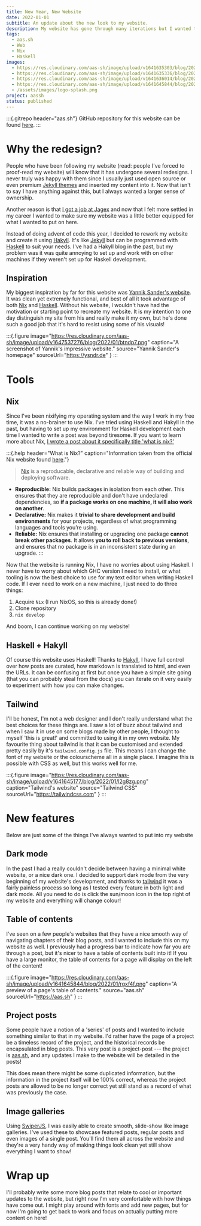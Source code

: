 ```yaml
---
title: New Year, New Website
date: 2022-01-01
subtitle: An update about the new look to my website.
description: My website has gone through many iterations but I wanted to truly make it my own and have control of every aspect. My website is just as much for me as it is for the rest of the world and I enjoy tinkering with it now and again.
tags:
  - aas.sh
  - Web
  - Nix
  - Haskell
images:
  - https://res.cloudinary.com/aas-sh/image/upload/v1641635303/blog/2022/01/gza7tz.png
  - https://res.cloudinary.com/aas-sh/image/upload/v1641635336/blog/2022/01/yl008c.png
  - https://res.cloudinary.com/aas-sh/image/upload/v1641636014/blog/2022/01/cpngcp.png
  - https://res.cloudinary.com/aas-sh/image/upload/v1641645844/blog/2022/01/rgxf4f.png
  - /assets/images/logo-splash.png
project: aassh
status: published
---
```


:::{.gitrepo header="aas.sh"}
GitHub repository for this website can be found [here](https://github.com/Ashe/ashe.github.io).
:::

# Why the redesign?

People who have been following my website (read: people I've forced to proof-read my website) will know that it has undergone several redesigns. I never truly was happy with them since I usually just used open source or even premium [Jekyll themes](http://jekyllthemes.org/) and inserted my content into it. Now that isn't to say I have anything against this, but I always wanted a larger sense of ownership.

Another reason is that [I got a job at Jagex](/tag/Jagex) and now that I felt more settled in my career I wanted to make sure my website was a little better equipped for what I wanted to put on here.

Instead of doing advent of code this year, I decided to rework my website and create it using [Hakyll](https://jaspervdj.be/hakyll/). It's like [Jekyll](https://jekyllrb.com/) but can be programmed with [Haskell](https://www.haskell.org/) to suit your needs. I've had a Hakyll blog in the past, but my problem was it was quite annoying to set up and work with on other machines if they weren't set up for Haskell development.

## Inspiration

My biggest inspiration by far for this website was [Yannik Sander's website](https://ysndr.de). It was clean yet extremely functional, and best of all it took advantage of both [Nix](https://nixos.org/) and [Haskell](https://haskell.org). Without his website, I wouldn't have had the motivation or starting point to recreate my website. It is my intention to one day distinguish my site from his and really make it my own, but he's done such a good job that it's hard to resist using some of his visuals!

:::{.figure
  image="https://res.cloudinary.com/aas-sh/image/upload/v1647537276/blog/2022/01/btndp7.png"
  caption="A screenshot of Yannik's impressive website."
  source="Yannik Sander's homepage"
  sourceUrl="https://ysndr.de"
}
:::

# Tools

## Nix

Since I've been nixifying my operating system and the way I work in my free time, it was a no-brainer to use Nix. I've tried using Haskell and Hakyll in the past, but having to set up my environment for Haskell development each time I wanted to write a post was beyond tiresome. If you want to learn more about Nix, [I wrote a post about it specifically title 'what is nix?'](/blog/what-is-nix)

:::{.help header="What is Nix?" caption="Information taken from the official Nix website found [here](https://nixos.org/)."}
> [Nix](https://nixos.org/) is a reproducable, declarative and reliable way of building and deploying software.

* **Reproducible:** Nix builds packages in isolation from each other. This ensures that they are reproducible and don't have undeclared dependencies, so **if a package works on one machine, it will also work on another**.
* **Declarative:** Nix makes it **trivial to share development and build environments** for your projects, regardless of what programming languages and tools you’re using.
* **Reliable:** Nix ensures that installing or upgrading one package **cannot break other packages**. It allows **you to roll back to previous versions**, and ensures that no package is in an inconsistent state during an upgrade.
:::

Now that the website is running Nix, I have no worries about using Haskell. I never have to worry about which GHC version I need to install, or what tooling is now the best choice to use for my text editor when writing Haskell code. If I ever need to work on a new machine, I just need to do three things:

1. Acquire `Nix` (I run NixOS, so this is already done!)
2. Clone repository
3. `nix develop`

And boom, I can continue working on my website!

## Haskell + Hakyll

Of course this website uses Haskell! Thanks to [Hakyll](https://jaspervdj.be/hakyll/), I have full control over how posts are curated, how markdown is translated to html, and even the URLs. It can be confusing at first but once you have a simple site going (that you can probably steal from the docs) you can iterate on it very easily to experiment with how you can make changes.

## Tailwind

I'll be honest, I'm not a web designer and I don't really understand what the best choices for these things are. I saw a lot of buzz about tailwind and when I saw it in use on some blogs made by other people, I thought to myself 'this is great!' and committed to using it in my own website. My favourite thing about tailwind is that it can be customised and extended pretty easily by it's `tailwind.config.js` file. This means I can change the font of my website or the colourscheme all in a single place. I imagine this is possible with CSS as well, but this works well for me.

:::{.figure
  image="https://res.cloudinary.com/aas-sh/image/upload/v1641645177/blog/2022/01/l2g8zg.png"
  caption="Tailwind's website"
  source="Tailwind CSS"
  sourceUrl="https://tailwindcss.com"
}
:::

# New features

Below are just some of the things I've always wanted to put into my website

## Dark mode

In the past I had a really couldn't decide between having a minimal white website, or a nice dark one. I decided to support dark mode from the very beginning of my website's development, and thanks to [tailwind](https://tailwindcss.com/) it was a fairly painless process so long as I tested every feature in both light and dark mode. All you need to do is click the sun/moon icon in the top right of my website and everything will change colour!


## Table of contents

I've seen on a few people's websites that they have a nice smooth way of navigating chapters of their blog posts, and I wanted to include this on my website as well. I previously had a progress bar to indicate how far you are through a post, but it's nicer to have a table of contents built into it! If you have a large monitor, the table of contents for a page will display on the left of the content!

:::{.figure
  image="https://res.cloudinary.com/aas-sh/image/upload/v1641645844/blog/2022/01/rgxf4f.png"
  caption="A preview of a page's table of contents."
  source="aas.sh"
  sourceUrl="https://aas.sh"
}
:::

## Project posts

Some people have a notion of a 'series' of posts and I wanted to include something similar to that in my website. I'd rather have the page of a project be a timeless record of the project, and the historical records be encapsulated in blog posts. This very post is a project-post --- the project is [aas.sh](/project/aas-sh), and any updates I make to the website will be detailed in the posts! 

This does mean there might be some duplicated information, but the information in the project itself will be 100% correct, whereas the project posts are allowed to be no longer correct yet still stand as a record of what was previously the case.

## Image galleries

Using [SwiperJS](https://swiperjs.com/), I was easily able to create smooth, slide-show like image galleries. I've used these to showcase featured posts, regular posts and even images of a single post. You'll find them all across the website and they're a very handy way of making things look clean yet still show everything I want to show!

# Wrap up

I'll probably write some more blog posts that relate to cool or important updates to the website, but right now I'm very comfortable with how things have come out. I might play around with fonts and add new pages, but for now I'm going to get back to work and focus on actually putting more content on here!
